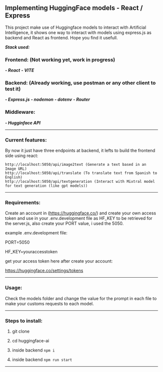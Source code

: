 ## Implementing HuggingFace models - React / Express

This project make use of Huggingface models to interact with Artificial Intelligence, it shows one way to interact with models using express.js as backend and React as frontend. Hope you find it usefull.

**_Stack used:_**

### Frontend: (Not working yet, work in progress)

**_- React_**
**_- VITE_**

### Backend: (Already working, use postman or any other client to test it)

**_- Express.js_**
**_- nodemon_**
**_- dotenv_**
**_- Router_**

### Middleware:

**_- Hugginface API_**

---

### Current features:

By now it just have three endpoints at backend, it lefts to build the frontend side using react:

    http://localhost:5050/api/image2text (Generate a text based in an Image URL)
    http://localhost:5050/api/translate (To translate text from Spanish to English)
    http://localhost:5050/api/textgeneration (Interact with Mixtral model for text generation (like gpt models))

---

### Requirements:

Create an account in (https://huggingface.co/) and create your own access token and use in your .env.development file as HF_KEY to be retrieved for the server.js, also create your PORT value, i used the 5050.

example .env.development file:

PORT=5050

HF_KEY=youraccesstoken

get your access token here after create your account:

https://huggingface.co/settings/tokens

---

### Usage:

Check the models folder and change the value for the prompt in each file to make your customs requests to each model.

---

### Steps to install:

1.  git clone

2.  cd huggingface-ai

3.  inside backend `npm i`

4.  inside backend `npm run start`

---
